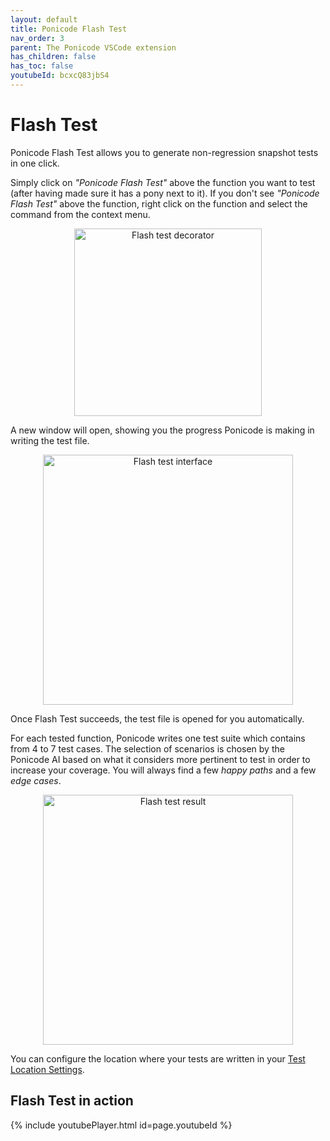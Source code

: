 ```yaml
---
layout: default
title: Ponicode Flash Test
nav_order: 3
parent: The Ponicode VSCode extension
has_children: false
has_toc: false
youtubeId: bcxcQ83jbS4
---
```


# Flash Test

Ponicode Flash Test allows you to generate non-regression snapshot tests in one click.

Simply click on *"Ponicode Flash Test"* above the function you want to test (after having made sure it has a pony next to it). If you don't see *"Ponicode Flash Test"* above the function, right click on the function and select the command from the context menu.

<p align="center">
    <img src="/docs/vscode_extension/flash_test/images/flash_test_decorator.png" alt="Flash test decorator" width="300"/>
</p>

A new window will open, showing you the progress Ponicode is making in writing the test file.

<p align="center">
    <img src="/docs/vscode_extension/flash_test/images/flash_test.png" alt="Flash test interface" width="400"/>
</p>

Once Flash Test succeeds, the test file is opened for you automatically.

For each tested function, Ponicode writes one test suite which contains from 4 to 7 test cases. The selection of scenarios is chosen by the Ponicode AI based on what it considers more pertinent to test in order to increase your coverage. You will always find a few *happy paths* and a few *edge cases*.

<p align="center">
    <img src="/docs/vscode_extension/flash_test/images/flash_test_result.png" alt="Flash test result" width="400"/>
</p>

You can configure the location where your tests are written in your [Test Location Settings](/docs/vscode_extension/gui_test/configuration/testLocation).

## Flash Test in action

{% include youtubePlayer.html id=page.youtubeId %}
